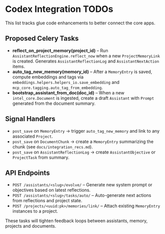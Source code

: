 # Codex Integration TODOs

This list tracks glue code enhancements to better connect the core apps.

## Proposed Celery Tasks

- **reflect_on_project_memory(project_id)** – Run `AssistantReflectionEngine.reflect_now` when a new `ProjectMemoryLink` is created. Generates `AssistantReflectionLog` and `AssistantNextAction` items.
- **auto_tag_new_memory(memory_id)** – After a `MemoryEntry` is saved, compute embeddings and tags via `embeddings.helpers.helpers_io.save_embedding` and `mcp_core.tagging.auto_tag_from_embedding`.
- **bootstrap_assistant_from_doc(doc_id)** – When a new `intel_core.Document` is ingested, create a draft `Assistant` with `Prompt` generated from the document summary.

## Signal Handlers

- `post_save` on `MemoryEntry` → trigger `auto_tag_new_memory` and link to any associated `Project`.
- `post_save` on `DocumentChunk` → create a `MemoryEntry` summarizing the chunk (see `docs/integration_recs.md`).
- `post_save` on `AssistantReflectionLog` → create `AssistantObjective` or `ProjectTask` from summary.

## API Endpoints

- `POST /assistants/<slug>/evolve/` – Generate new system prompt or objectives based on latest reflections.
- `POST /assistants/<slug>/tasks/auto/` – Auto-generate next actions from reflections and project state.
- `POST /projects/<uuid:pk>/memories/link/` – Attach existing `MemoryEntry` instances to a project.

These tasks will tighten feedback loops between assistants, memory, projects and documents.

